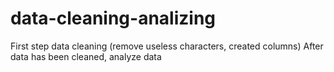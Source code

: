 # data-cleaning-analizing

First step data cleaning (remove useless characters, created columns)
After data has been cleaned, analyze data
